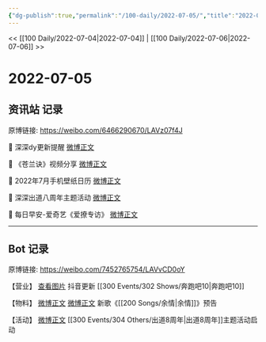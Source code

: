 ```yaml
---
{"dg-publish":true,"permalink":"/100-daily/2022-07-05/","title":"2022-07-05"}
---
```



<< [[100 Daily/2022-07-04\|2022-07-04]] | [[100 Daily/2022-07-06\|2022-07-06]] >>

# 2022-07-05

## 资讯站 记录

原博链接: https://weibo.com/6466290670/LAVz07f4J

💫 深深dy更新提醒 [微博正文](https://m.weibo.cn/6466290670/4787950770982839)

💫 《苍兰诀》视频分享 [微博正文](https://m.weibo.cn/6466290670/4787845133505443)

💫 2022年7月手机壁纸日历 [微博正文](https://m.weibo.cn/6466290670/4787806104191401)

💫 深深出道八周年主题活动 [微博正文](https://m.weibo.cn/6466290670/4787955660490995)

💫 每日早安-爱奇艺《爱撩专访》 [微博正文](https://m.weibo.cn/6466290670/4787800659985263)

---
## Bot 记录

原博链接: https://weibo.com/7452765754/LAVvCD0oY

【营业】
[查看图片](https://wx1.sinaimg.cn/large/0088n2Pggy1h3wgcvwqd3j30u01hddjn.jpg) 抖音更新 [[300 Events/302 Shows/奔跑吧10\|奔跑吧10]]

【物料】
[微博正文](https://weibo.com/detail/4787840498536559) [微博正文](https://weibo.com/detail/4787987735380497) 新歌《[[200 Songs/余情\|余情]]》预告

【活动】
[微博正文](https://weibo.com/detail/4787952549364073) [[300 Events/304 Others/出道8周年\|出道8周年]]主题活动启动
